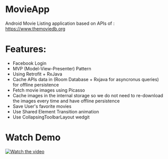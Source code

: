 # MovieApp
Android Movie Listing application based on APIs of : https://www.themoviedb.org

# Features:
- Facebook Login
- MVP (Model-View-Presenter) Pattern
- Using Retrofit + RxJava 
- Cache APIs data in (Room Database + Rxjava for asyncronus queries) for offline persistence
- Fetch movie images using Picasso
- Cache images in the internal storage so we do not need to re-download the images every time and have offline persistence
- Save User's favorite movies
- Use Shared Element Transition animation
- Use CollapsingToolbarLayout wedgit

# Watch Demo
[![Watch the video](https://img.youtube.com/vi/erYIWyvKjf0/hqdefault.jpg)](https://youtu.be/erYIWyvKjf0)

